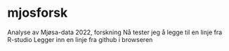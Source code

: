 # mjosforsk
Analyse av Mjøsa-data 2022, forskning
Nå tester jeg å legge til en linje fra R-studio
Legger inn en linje fra github i browseren
